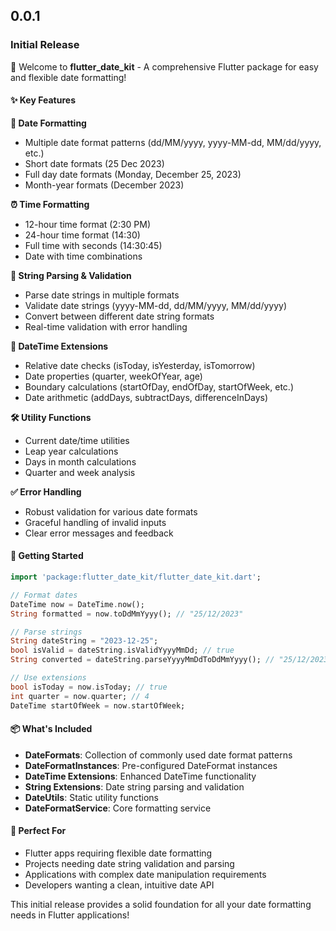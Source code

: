 ## 0.0.1

### Initial Release

🎉 Welcome to **flutter_date_kit** - A comprehensive Flutter package for easy and flexible date formatting!

#### ✨ Key Features

**📅 Date Formatting**
- Multiple date format patterns (dd/MM/yyyy, yyyy-MM-dd, MM/dd/yyyy, etc.)
- Short date formats (25 Dec 2023)
- Full day date formats (Monday, December 25, 2023)
- Month-year formats (December 2023)

**⏰ Time Formatting**
- 12-hour time format (2:30 PM)
- 24-hour time format (14:30)
- Full time with seconds (14:30:45)
- Date with time combinations

**🔄 String Parsing & Validation**
- Parse date strings in multiple formats
- Validate date strings (yyyy-MM-dd, dd/MM/yyyy, MM/dd/yyyy)
- Convert between different date string formats
- Real-time validation with error handling

**🔧 DateTime Extensions**
- Relative date checks (isToday, isYesterday, isTomorrow)
- Date properties (quarter, weekOfYear, age)
- Boundary calculations (startOfDay, endOfDay, startOfWeek, etc.)
- Date arithmetic (addDays, subtractDays, differenceInDays)

**🛠️ Utility Functions**
- Current date/time utilities
- Leap year calculations
- Days in month calculations
- Quarter and week analysis

**✅ Error Handling**
- Robust validation for various date formats
- Graceful handling of invalid inputs
- Clear error messages and feedback

#### 🚀 Getting Started

```dart
import 'package:flutter_date_kit/flutter_date_kit.dart';

// Format dates
DateTime now = DateTime.now();
String formatted = now.toDdMmYyyy(); // "25/12/2023"

// Parse strings
String dateString = "2023-12-25";
bool isValid = dateString.isValidYyyyMmDd; // true
String converted = dateString.parseYyyyMmDdToDdMmYyyy(); // "25/12/2023"

// Use extensions
bool isToday = now.isToday; // true
int quarter = now.quarter; // 4
DateTime startOfWeek = now.startOfWeek;
```

#### 📦 What's Included

- **DateFormats**: Collection of commonly used date format patterns
- **DateFormatInstances**: Pre-configured DateFormat instances
- **DateTime Extensions**: Enhanced DateTime functionality
- **String Extensions**: Date string parsing and validation
- **DateUtils**: Static utility functions
- **DateFormatService**: Core formatting service

#### 🎯 Perfect For

- Flutter apps requiring flexible date formatting
- Projects needing date string validation and parsing
- Applications with complex date manipulation requirements
- Developers wanting a clean, intuitive date API

This initial release provides a solid foundation for all your date formatting needs in Flutter applications!
